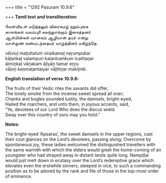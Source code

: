 +++
title = "1292 Pasuram 10.9.6"

+++
**Tamil text and transliteration:**

வேள்விஉள் மடுத்தலும் விரைகமழ் நறும்புகை  
காளங்கள் வலம்புரி கலந்துஎங்கும் இசைத்தனர்  
ஆள்மின்கள் வானகம் ஆழியான் தமர் என்று  
வாள்ஒண் கண்மடந்தையர் வாழ்த்தினர் மகிழ்ந்தே.

vēḷviuḷ maṭuttalum viraikamaḻ naṟumpukai  
kāḷaṅkaḷ valampuri kalantueṅkum icaittaṉar  
āḷmiṉkaḷ vāṉakam āḻiyāṉ tamar eṉṟu  
vāḷoṇ kaṇmaṭantaiyar vāḻttiṉar makiḻntē.

**English translation of verse 10.9.6:**

The fruits of their Vedic rites the savants did offer,  
The lovely smoke from the incense sweet spread all over;  
Chanks and bugles sounded lustily, the damsels, bright-eyed,  
Hailed the marchers, and unto them, in joyous accents, said,  
“Ye, devotees of our Lord Who does the discus wield.  
Sway over this country of ours may you hold.”

**Notes:**

The bright-eyed ‘Apsaras’, the sweet damsels in the upper regions, cast their cool glances on the Lord’s devotees, passing along; Overcome by spontaneous joy, these ladies welcomed the distinguished travellers with the same warmth with which the elders would greet the home-coming of an youngster who had strayed away in distant lands quite long. Nampiḷḷai would just melt down in ecstasy over the Lord’s redemptive grace which elevates even the erstwhile sinners, steeped in vice, to such a commanding position as to be adored by the rank and file of those in the top-most order of eminence.


